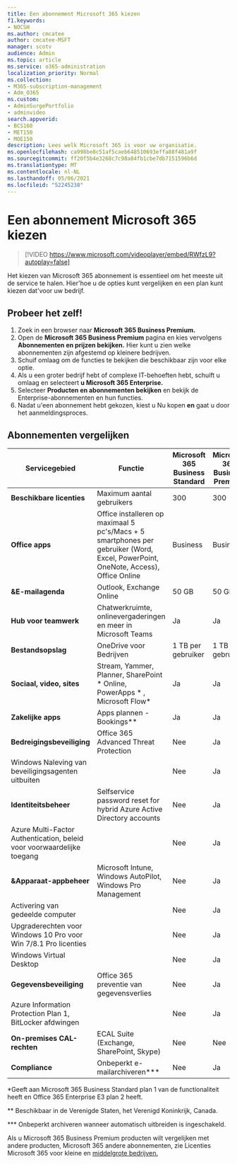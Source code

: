 ```yaml
---
title: Een abonnement Microsoft 365 kiezen
f1.keywords:
- NOCSH
ms.author: cmcatee
author: cmcatee-MSFT
manager: scotv
audience: Admin
ms.topic: article
ms.service: o365-administration
localization_priority: Normal
ms.collection:
- M365-subscription-management
- Adm_O365
ms.custom:
- AdminSurgePortfolio
- adminvideo
search.appverid:
- BCS160
- MET150
- MOE150
description: Lees welk Microsoft 365 is voor uw organisatie.
ms.openlocfilehash: ca998be8c51af5caeb648510693effa88f481a9f
ms.sourcegitcommit: ff20f5b4e3268c7c98a84fb1cbe7db7151596b6d
ms.translationtype: MT
ms.contentlocale: nl-NL
ms.lasthandoff: 05/06/2021
ms.locfileid: "52245238"
---
```

# <a name="choose-a-microsoft-365-subscription"></a>Een abonnement Microsoft 365 kiezen

> [!VIDEO https://www.microsoft.com/videoplayer/embed/RWfzL9?autoplay=false]

Het kiezen van Microsoft 365 abonnement is essentieel om het meeste uit de service te halen. Hier&#39;hoe u de opties kunt vergelijken en een plan kunt kiezen dat&#39;voor uw bedrijf.

## <a name="try-it"></a>Probeer het zelf!

1. Zoek in een browser naar **Microsoft 365 Business Premium.**
2. Open de **Microsoft 365 Business Premium** pagina en kies vervolgens **Abonnementen en prijzen bekijken.** Hier kunt u zien welke abonnementen zijn afgestemd op kleinere bedrijven.
3. Schuif omlaag om de functies te bekijken die beschikbaar zijn voor elke optie.
4. Als u een groter bedrijf hebt of complexe IT-behoeften hebt, schuift u omlaag en selecteert **u Microsoft 365 Enterprise.**
5. Selecteer  **Producten en abonnementen bekijken** en bekijk de Enterprise-abonnementen en hun functies.
6. Nadat u&#39;een abonnement hebt gekozen, kiest u Nu kopen  **en** gaat u door het aanmeldingsproces.

## <a name="compare-plans"></a>Abonnementen vergelijken

| Servicegebied | Functie | Microsoft 365 Business Standard | Microsoft 365 Business Premium | Office 365 Enterprise E3 |
| --- | --- | --- | --- | --- |
| **Beschikbare licenties** | Maximum aantal gebruikers | 300 | 300 | Onbeperkt |
| **Office apps** | Office installeren op maximaal 5 pc's/Macs + 5 smartphones per gebruiker (Word, Excel, PowerPoint, OneNote, Access), Office Online | Business | Business | ProPlus |
| **&amp;E-mailagenda** | Outlook, Exchange Online | 50 GB | 50 GB | 100 GB |
| **Hub voor teamwerk** | Chatwerkruimte, onlinevergaderingen en meer in Microsoft Teams | Ja | Ja | Ja |
| **Bestandsopslag** | OneDrive voor Bedrijven | 1 TB per gebruiker | 1 TB per gebruiker | Onbeperkt |
| **Sociaal, video, sites** | Stream, Yammer, Planner, SharePoint \* Online, PowerApps \* , Microsoft Flow\* | Ja | Ja | Ja |
| **Zakelijke apps** | Apps plannen - Bookings\*\* | Ja | Ja | Ja |
| **Bedreigingsbeveiliging** | Office 365 Advanced Threat Protection | Nee | Ja | Nee |
 | Windows Naleving van beveiligingsagenten uitbuiten| | Nee | Ja | Nee |
| **Identiteitsbeheer** | Selfservice password reset for hybrid Azure Active Directory accounts | Nee | Ja | Nee |
 | Azure Multi-Factor Authentication, beleid voor voorwaardelijke toegang | | Nee | Ja | Nee |
| **&amp;Apparaat-appbeheer** | Microsoft Intune, Windows AutoPilot, Windows Pro Management | Nee | Ja | Nee |
 | Activering van gedeelde computer | | Nee | Ja | Ja |
 | Upgraderechten voor Windows 10 Pro voor Win 7/8.1 Pro licenties | | Nee | Ja | Nee |
 | Windows Virtual Desktop | | Nee | Ja | Nee |
| **Gegevensbeveiliging** | Office 365 preventie van gegevensverlies | Nee | Ja | Ja |
 | Azure Information Protection Plan 1, BitLocker afdwingen | | Nee | Ja | Nee |
| **On-premises CAL-rechten** | ECAL Suite (Exchange, SharePoint, Skype) | Nee | Nee | Ja |
| **Compliance** | Onbeperkt e-mailarchiveren\*\*\* | Nee | Ja | Ja |

\*Geeft aan Microsoft 365 Business Standard plan 1 van de functionaliteit heeft en Office 365 Enterprise E3 plan 2 heeft.

\*\* Beschikbaar in de Verenigde Staten, het Verenigd Koninkrijk, Canada.

\*\*\* Onbeperkt archiveren wanneer automatisch uitbreiden is ingeschakeld.

Als u Microsoft 365 Business Premium producten wilt vergelijken met andere producten, Microsoft 365 andere abonnementen, zie Licenties Microsoft 365 voor kleine en [middelgrote bedrijven.](/office365/servicedescriptions/microsoft-365-service-descriptions/licensing-microsoft-365-in-smb)
